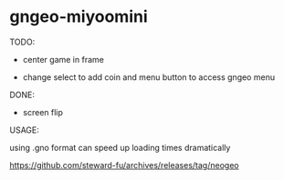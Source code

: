 # gngeo-miyoomini

TODO:

* center game in frame

* change select to add coin and menu button to access gngeo menu


DONE:

* screen flip


USAGE:

using .gno format can speed up loading times dramatically

https://github.com/steward-fu/archives/releases/tag/neogeo
